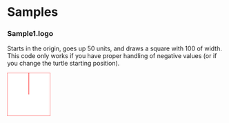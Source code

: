 # Samples

### Sample1.logo

Starts in the origin, goes up 50 units, and draws a square with 100 of width. This code only works if you have proper handling of negative values (or if you change the turtle starting position).

![](sample1.png "sample1.logo")

